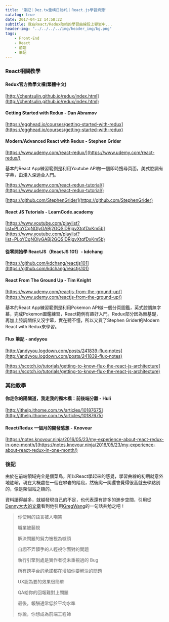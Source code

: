```yaml
---
title: '筆記｜Dez.tw重構日誌#1｜React.js學習資源'
catalog: true
date: 2017-04-12 14:58:22
subtitle: 我在React/Redux陡峭的學習曲線段上攀岩中...
header-img: "../../../../img/header_img/bg.png"
tags:
    - Front-End
    - React
    - 前端
    - 筆記
---
```


### React相關教學

#### Redux官方教學文檔(繁體中文)

[http://chentsulin.github.io/redux/index.html](http://chentsulin.github.io/redux/index.html)

#### Getting Started with Redux - Dan Abramov

[https://egghead.io/courses/getting-started-with-redux](https://egghead.io/courses/getting-started-with-redux)

#### Modern/Advanced React with Redux - Stephen Grider

[https://www.udemy.com/react-redux/](https://www.udemy.com/react-redux/)

基本的React App練習範例是利用Youtube API做一個即時搜尋頁面，美式腔調有字幕，由淺入深適合入門。

[https://www.udemy.com/react-redux-tutorial/](https://www.udemy.com/react-redux-tutorial/)

[https://github.com/StephenGrider](https://github.com/StephenGrider)

#### React JS Tutorials - LearnCode.academy

[https://www.youtube.com/playlist?list=PLoYCgNOIyGABj2GQSlDRjgvXtqfDxKm5b](https://www.youtube.com/playlist?list=PLoYCgNOIyGABj2GQSlDRjgvXtqfDxKm5b)

#### 從零開始學 ReactJS（ReactJS 101）- kdchang

[https://github.com/kdchang/reactjs101](https://github.com/kdchang/reactjs101)

#### React From The Ground Up - Tim Knight

[https://www.udemy.com/reactjs-from-the-ground-up/](https://www.udemy.com/reactjs-from-the-ground-up/)

基本的React App練習範例是利用Pokemon API做一個分頁圖鑑，英式腔調無字幕，完成Pokemon圖鑑練習，React範例有趣好入門。Redux部分因為無基礎，再加上腔調關係又沒字幕，實在聽不懂，所以又買了Stephen Grider的Modern React with Redux來學習。

#### Flux 筆記 - andyyou

[http://andyyou.logdown.com/posts/241839-flux-notes](http://andyyou.logdown.com/posts/241839-flux-notes)

[https://scotch.io/tutorials/getting-to-know-flux-the-react-js-architecture](https://scotch.io/tutorials/getting-to-know-flux-the-react-js-architecture)

### 其他教學

#### 你走你的陽關道，我走我的獨木橋：前後端分離 - Huli

[http://ithelp.ithome.com.tw/articles/10187675](http://ithelp.ithome.com.tw/articles/10187675)

#### React/Redux 一個月的開發感想 - Knovour

[https://notes.knovour.ninja/2016/05/23/my-experience-about-react-redux-in-one-month/](https://notes.knovour.ninja/2016/05/23/my-experience-about-react-redux-in-one-month/)

### 後記

由於在前端領域完全是個菜鳥，所以React學起來的感覺，學習曲線的初期就意外地陡峭，現在大概處在一個在攀岩的階段，然後爬一爬還會覺得很高就去學點別的，像是架個站之類的。

資料讀得越多，就越發現自己的不足，也代表還有許多的進步空間，引用從[Denny大大的文章](https://denny.qollie.com/2016/07/30/front-end-career-job/)看到他引用[GregWang](https://twitter.com/GregWeng/status/703517539477794817)的一句話共勉之吧！

> 你使用的語言被人嘲笑
>
> 職業被藐視
>
> 解決問題的努力被視為噱頭
>
> 自詡不弄髒手的人輕視你面對的問題
>
> 執行引擎到處是實作者從未重視過的 Bug
>
> 所有跨平台的承諾都在增加你要解決的問題
>
> UX認為要的效果很簡單
>
> QA給你的回報難對上問題
>
> 最後，報酬通常低於平均水準
>
> 你說，你想成為前端工程師